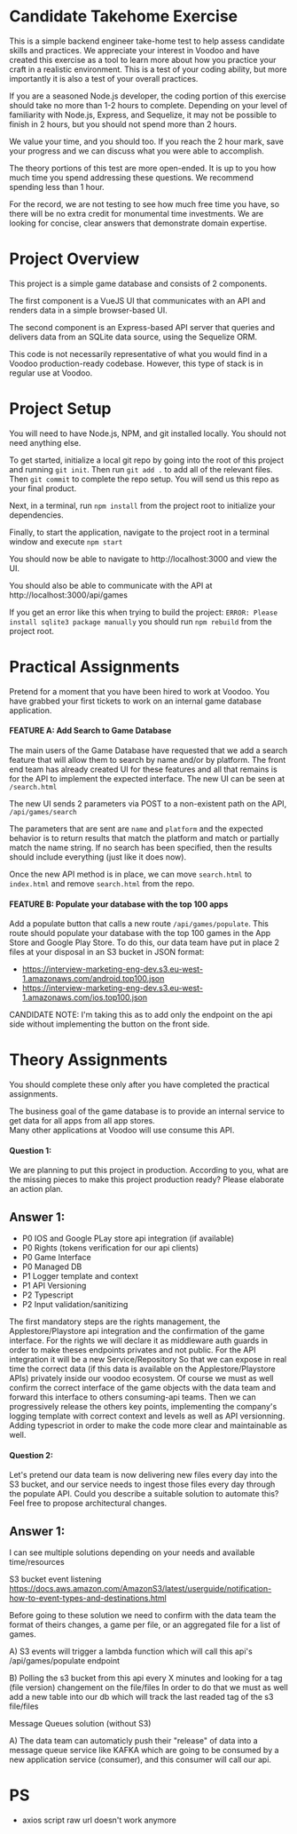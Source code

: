 # Candidate Takehome Exercise
This is a simple backend engineer take-home test to help assess candidate skills and practices.  We appreciate your interest in Voodoo and have created this exercise as a tool to learn more about how you practice your craft in a realistic environment.  This is a test of your coding ability, but more importantly it is also a test of your overall practices.

If you are a seasoned Node.js developer, the coding portion of this exercise should take no more than 1-2 hours to complete.  Depending on your level of familiarity with Node.js, Express, and Sequelize, it may not be possible to finish in 2 hours, but you should not spend more than 2 hours.  

We value your time, and you should too.  If you reach the 2 hour mark, save your progress and we can discuss what you were able to accomplish. 

The theory portions of this test are more open-ended.  It is up to you how much time you spend addressing these questions.  We recommend spending less than 1 hour.  


For the record, we are not testing to see how much free time you have, so there will be no extra credit for monumental time investments.  We are looking for concise, clear answers that demonstrate domain expertise.

# Project Overview
This project is a simple game database and consists of 2 components.  

The first component is a VueJS UI that communicates with an API and renders data in a simple browser-based UI.

The second component is an Express-based API server that queries and delivers data from an SQLite data source, using the Sequelize ORM.

This code is not necessarily representative of what you would find in a Voodoo production-ready codebase.  However, this type of stack is in regular use at Voodoo.

# Project Setup
You will need to have Node.js, NPM, and git installed locally.  You should not need anything else.

To get started, initialize a local git repo by going into the root of this project and running `git init`.  Then run `git add .` to add all of the relevant files.  Then `git commit` to complete the repo setup.  You will send us this repo as your final product.
  
Next, in a terminal, run `npm install` from the project root to initialize your dependencies.

Finally, to start the application, navigate to the project root in a terminal window and execute `npm start`

You should now be able to navigate to http://localhost:3000 and view the UI.

You should also be able to communicate with the API at http://localhost:3000/api/games

If you get an error like this when trying to build the project: `ERROR: Please install sqlite3 package manually` you should run `npm rebuild` from the project root.

# Practical Assignments
Pretend for a moment that you have been hired to work at Voodoo.  You have grabbed your first tickets to work on an internal game database application. 

#### FEATURE A: Add Search to Game Database
The main users of the Game Database have requested that we add a search feature that will allow them to search by name and/or by platform.  The front end team has already created UI for these features and all that remains is for the API to implement the expected interface.  The new UI can be seen at `/search.html`

The new UI sends 2 parameters via POST to a non-existent path on the API, `/api/games/search`

The parameters that are sent are `name` and `platform` and the expected behavior is to return results that match the platform and match or partially match the name string.  If no search has been specified, then the results should include everything (just like it does now).

Once the new API method is in place, we can move `search.html` to `index.html` and remove `search.html` from the repo.

#### FEATURE B: Populate your database with the top 100 apps
Add a populate button that calls a new route `/api/games/populate`. This route should populate your database with the top 100 games in the App Store and Google Play Store.
To do this, our data team have put in place 2 files at your disposal in an S3 bucket in JSON format:

- https://interview-marketing-eng-dev.s3.eu-west-1.amazonaws.com/android.top100.json
- https://interview-marketing-eng-dev.s3.eu-west-1.amazonaws.com/ios.top100.json

CANDIDATE NOTE:
I'm taking this as to add only the endpoint on the api side without implementing the button on the front side.

# Theory Assignments
You should complete these only after you have completed the practical assignments.

The business goal of the game database is to provide an internal service to get data for all apps from all app stores.  
Many other applications at Voodoo will use consume this API.

#### Question 1:
We are planning to put this project in production. According to you, what are the missing pieces to make this project production ready? 
Please elaborate an action plan.

## Answer 1:

- P0 IOS and Google PLay store api integration (if available)
- P0 Rights (tokens verification for our api clients)
- P0 Game Interface
- P0 Managed DB
- P1 Logger template and context
- P1 API Versioning
- P2 Typescript
- P2 Input validation/sanitizing

The first mandatory steps are the rights management, the Applestore/Playstore api integration and the confirmation of the game interface. For the rights we will declare it as middleware auth guards in order to make theses endpoints privates and not public. For the API integration it will be a new Service/Repository
So that we can expose in real time the correct data (if this data is available on the Applestore/Playstore APIs) privately inside our voodoo ecosystem. Of course we must as well confirm the correct interface of the game objects with the data team and forward this interface to others consuming-api teams.
Then we can progressively release the others key points, implementing the company's logging template with correct context and levels as well as API versionning.
Adding typescriot in order to make the code more clear and maintainable as well.


#### Question 2:
Let's pretend our data team is now delivering new files every day into the S3 bucket, and our service needs to ingest those files
every day through the populate API. Could you describe a suitable solution to automate this? Feel free to propose architectural changes.

## Answer 1:
I can see multiple solutions depending on your needs and available time/resources

S3 bucket event listening https://docs.aws.amazon.com/AmazonS3/latest/userguide/notification-how-to-event-types-and-destinations.html

Before going to these solution we need to confirm with the data team the format of theirs changes, a game per file, or an aggregated file for a list of games.

A) S3 events will trigger a lambda function which will call this api's /api/games/populate endpoint

B) Polling the s3 bucket from this api every X minutes and looking for a tag (file version) changement on the file/files
In order to do that we must as well add a new table into our db which will track the last readed tag of the s3 file/files


Message Queues solution (without S3)

A) The data team can automaticly push their "release" of data into a message queue service
like KAFKA which are going to be consumed by a new application service (consumer), and this consumer will call our api.


# PS
- axios script raw url doesn't work anymore
